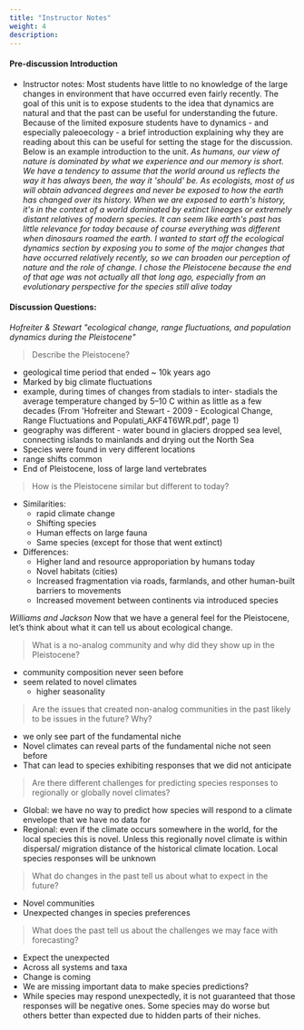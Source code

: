 ```yaml
---
title: "Instructor Notes"
weight: 4
description:
---
```


#### Pre-discussion Introduction
* Instructor notes: Most students have little to no knowledge of the large changes in environment that have occurred even fairly recently. The goal of this unit is to expose students to the idea that dynamics are natural and that the past can be useful for understanding the future. Because of the limited exposure students have to dynamics - and especially paleoecology - a brief introduction explaining why they are reading about this can be useful for setting the stage for the discussion. Below is an example introduction to the unit.
*As humans, our view of nature is dominated by what we experience and our memory is short. We have a tendency to assume that the world around us reflects
the way it has always been, the way it 'should' be. As ecologists, most of us will obtain advanced degrees and never be exposed to how the earth has changed
over its history. When we are exposed to earth's history, it's in the context of a world dominated by extinct lineages or extremely distant relatives of modern species. It can seem like earth's past has little relevance for today because of course everything was different when dinosaurs roamed the earth. I wanted to start off the ecological dynamics section by exposing you to some of the major changes that have occurred relatively recently, so we can broaden our perception of nature and the role of change. I chose the Pleistocene because the end of that age was not actually all that long ago, especially from an evolutionary perspective for the species still alive today*

#### Discussion Questions:

*Hofreiter & Stewart "ecological change, range fluctuations, and population dynamics during the Pleistocene"*

> Describe the Pleistocene?

* geological time period that ended ~ 10k years ago
* Marked by big climate fluctuations
* example, during times of changes from stadials to inter- stadials the average temperature changed by 5–10 C within as little as a few decades
(From 'Hofreiter and Stewart - 2009 - Ecological Change, Range Fluctuations and Populati_AKF4T6WR.pdf', page 1)
* geography was different - water bound in glaciers dropped sea level, connecting islands to mainlands and drying out the North Sea
* Species were found in very different locations
* range shifts common
* End of Pleistocene, loss of large land vertebrates

> How is the Pleistocene similar but different to today?
* Similarities:
    * rapid climate change
    * Shifting species
    * Human effects on large fauna
    * Same species (except for those that went extinct)
* Differences:
    * Higher land and resource approporiation by humans today
    * Novel habitats (cities)
    * Increased fragmentation via roads, farmlands, and other human-built barriers to movements
    * Increased movement between continents via introduced species

*Williams and Jackson*
Now that we have a general feel for the Pleistocene, let’s think about what it can
tell us about ecological change.

> What is a no-analog community and why did they show up in the Pleistocene?
* community composition never seen before 
* seem related to novel climates
    * higher seasonality
    
> Are the issues that created non-analog communities in the past likely to be issues in the future? Why?
* we only see part of the fundamental niche
* Novel climates can reveal parts of the fundamental niche not seen before
* That can lead to species exhibiting responses that we did not anticipate

> Are there different challenges for predicting species responses to regionally or
globally novel climates?
* Global: we have no way to predict how species will respond to a climate
envelope that we have no data for
* Regional: even if the climate occurs somewhere in the world, for the local
species this is novel. Unless this regionally novel climate is within dispersal/
migration distance of the historical climate location. Local species responses
will be unknown

> What do changes in the past tell us about what to expect in the future?
* Novel communities
* Unexpected changes in species preferences

> What does the past tell us about the challenges we may face with forecasting?
* Expect the unexpected
* Across all systems and taxa
* Change is coming
* We are missing important data to make species predictions?
* While species may respond unexpectedly, it is not guaranteed that those responses will be negative ones. Some species may do worse but others better than expected due to hidden parts of their niches.
